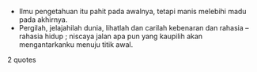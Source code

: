  - Ilmu pengetahuan itu pahit pada awalnya, tetapi manis melebihi madu pada akhirnya.
 - Pergilah, jelajahilah dunia, lihatlah dan carilah kebenaran dan rahasia – rahasia hidup ; niscaya jalan apa pun yang kaupilih akan mengantarkanku menuju titik awal.

2 quotes